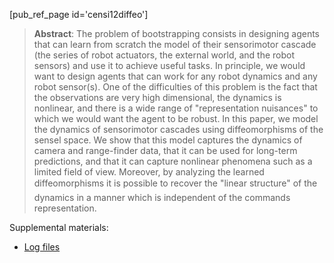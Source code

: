 [pub_ref_page id='censi12diffeo']


> **Abstract**: The problem of bootstrapping consists in designing agents that can learn from scratch the model of their sensorimotor cascade (the series of robot actuators, the external world, and the robot sensors) and use it to achieve useful tasks. In principle, we would want to design agents that can work for any robot dynamics and any robot sensor(s). One of the difficulties of this problem is the fact that the observations are very high dimensional, the dynamics is nonlinear, and there is a wide range of "representation nuisances" to which we would want the agent to be robust. In this paper, we model the dynamics of sensorimotor cascades using diffeomorphisms of the sensel space. We show that this model captures the dynamics of camera and range-finder data, that it can be used for long-term predictions, and that it can capture nonlinear phenomena such as a limited field of view. Moreover, by analyzing the learned diffeomorphisms it is possible to recover the "linear structure" of the dynamics in a manner which is independent of the commands representation.  


Supplemental materials:

- [Log files][logs]


[pdf]: https://censi.science/pub/research/2011-diffeo/2011-diffeo.pdf
[logs]: https://censi.science/pub/research/2011-diffeo/logs/